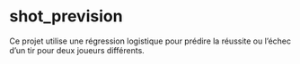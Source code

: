 # shot_prevision
Ce projet utilise une régression logistique pour prédire la réussite ou l’échec d’un tir pour deux joueurs différents.
